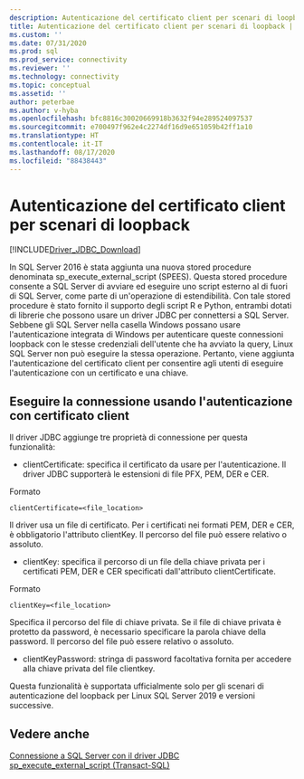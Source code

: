 ```yaml
---
description: Autenticazione del certificato client per scenari di loopback
title: Autenticazione del certificato client per scenari di loopback | Microsoft Docs
ms.custom: ''
ms.date: 07/31/2020
ms.prod: sql
ms.prod_service: connectivity
ms.reviewer: ''
ms.technology: connectivity
ms.topic: conceptual
ms.assetid: ''
author: peterbae
ms.author: v-hyba
ms.openlocfilehash: bfc8816c30020669918b3632f94e289524097537
ms.sourcegitcommit: e700497f962e4c2274df16d9e651059b42ff1a10
ms.translationtype: HT
ms.contentlocale: it-IT
ms.lasthandoff: 08/17/2020
ms.locfileid: "88438443"
---
```

# <a name="client-certificate-authentication-for-loopback-scenarios"></a>Autenticazione del certificato client per scenari di loopback

[!INCLUDE[Driver_JDBC_Download](../../includes/driver_jdbc_download.md)]

In SQL Server 2016 è stata aggiunta una nuova stored procedure denominata sp_execute_external_script (SPEES). Questa stored procedure consente a SQL Server di avviare ed eseguire uno script esterno al di fuori di SQL Server, come parte di un'operazione di estendibilità. Con tale stored procedure è stato fornito il supporto degli script R e Python, entrambi dotati di librerie che possono usare un driver JDBC per connettersi a SQL Server. Sebbene gli SQL Server nella casella Windows possano usare l'autenticazione integrata di Windows per autenticare queste connessioni loopback con le stesse credenziali dell'utente che ha avviato la query, Linux SQL Server non può eseguire la stessa operazione. Pertanto, viene aggiunta l'autenticazione del certificato client per consentire agli utenti di eseguire l'autenticazione con un certificato e una chiave.

## <a name="connecting-using-client-certificate-authentication"></a>Eseguire la connessione usando l'autenticazione con certificato client

Il driver JDBC aggiunge tre proprietà di connessione per questa funzionalità:

* clientCertificate: specifica il certificato da usare per l'autenticazione. Il driver JDBC supporterà le estensioni di file PFX, PEM, DER e CER.

Formato
```
clientCertificate=<file_location>
``` 
Il driver usa un file di certificato. Per i certificati nei formati PEM, DER e CER, è obbligatorio l'attributo clientKey. Il percorso del file può essere relativo o assoluto.
 
* clientKey: specifica il percorso di un file della chiave privata per i certificati PEM, DER e CER specificati dall'attributo clientCertificate.

Formato
```
clientKey=<file_location>
```
Specifica il percorso del file di chiave privata. Se il file di chiave privata è protetto da password, è necessario specificare la parola chiave della password. Il percorso del file può essere relativo o assoluto.

* clientKeyPassword: stringa di password facoltativa fornita per accedere alla chiave privata del file clientkey.

Questa funzionalità è supportata ufficialmente solo per gli scenari di autenticazione del loopback per Linux SQL Server 2019 e versioni successive.

## <a name="see-also"></a>Vedere anche

[Connessione a SQL Server con il driver JDBC](../../connect/jdbc/connecting-to-sql-server-with-the-jdbc-driver.md)  
[sp_execute_external_script (Transact-SQL)](../../relational-databases/system-stored-procedures/sp-execute-external-script-transact-sql.md)
